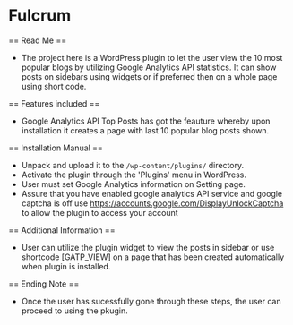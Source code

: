 Fulcrum
=======
== Read Me ==

-  The project here is a WordPress plugin to let the user view the 10 most popular blogs by utilizing Google Analytics API
   statistics. It can show posts on sidebars using widgets or if preferred then on a whole page using short code.


== Features included ==
-  Google Analytics API Top Posts has got the feauture whereby upon installation it creates a page with last 10 popular blog
   posts shown. 


== Installation Manual ==
-  Unpack and upload it to the `/wp-content/plugins/` directory.<br>
-  Activate the plugin through the 'Plugins' menu in WordPress.<br>
-  User must set Google Analytics information on Setting page.<br>
-  Assure that you have enabled google analytics API service and google captcha is off
   use https://accounts.google.com/DisplayUnlockCaptcha to allow the plugin to access your account

== Additional Information == 
-  User can utilize the plugin widget to view the posts in sidebar or use shortcode [GATP_VIEW] on a page that 
   has been created automatically when plugin is installed.

== Ending Note ==  
-  Once the user has sucessfully gone through these steps, the user can proceed to using the pkugin.
